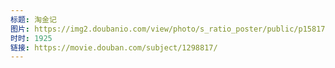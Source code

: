 ```yaml
---
标题: 淘金记
图片: https://img2.doubanio.com/view/photo/s_ratio_poster/public/p1581774481.jpg
时时: 1925
链接: https://movie.douban.com/subject/1298817/
---
```

